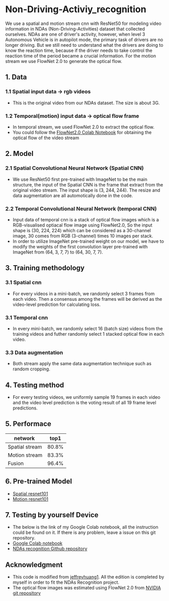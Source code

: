 # Non-Driving-Activiy_recognition
We use a spatial and motion stream cnn with ResNet50 for modeling video information in NDAs (Non-Driving-Activities) dataset that collected ourselves. NDAs are one of driver's activity, however,  when level 3 Autonomous Vehicle is in autopilot mode, the primary task of drivers are no longer driving. But we still need to understand what the drivers are doing to know the reaction time, because if the driver needs to take control the reaction time of the period became a crucial information.
For the motion stream we use FlowNet 2.0 to generate the optical flow.

## 1. Data
### 1.1 Spatial input data -> rgb videos
* This is the original video from our NDAs dataset.
The size is about 3G.

### 1.2 Temporal(motion) input data -> optical flow frame
* In temporal stream, we used FlowNet 2.0 to extract the optical flow.
* You could follow the [FlowNet2.0 Colab Notebook](https://drive.google.com/file/d/1oz2a7jtJu9T01N7ckTnrmacHUxM_G7Cs/view?usp=sharing) for obtaining the optical flow of the video stream

## 2. Model
### 2.1 Spatial Convolutional Neural Network (Spatial CNN)
* We use ResNet50 first pre-trained with ImageNet to be the main structure, the input of the Spatial CNN is the frame that extract from the original video stream. The input shape is (3, 244, 244). The resize and data augmentation are all automotically done in the code.

### 2.2 Temporal Convolutional Neural Network (temporal CNN)
* Input data of temporal cnn is a stack of optical flow images which is a RGB-visualised optiacal flow image using FlowNet2.0, So the input shape is (30, 224, 224) which can be considered as a 30-channel image, 30 comes from RGB (3-channel) times 10 images per stack.
* In order to utilize ImageNet pre-trained weight on our model, we have to modify the weights of the first convolution layer pre-trained  with ImageNet from (64, 3, 7, 7) to (64, 30, 7, 7).

## 3. Training methodology
###  3.1 Spatial cnn
* For every videos in a mini-batch, we randomly select 3 frames from each video. Then a consensus among the frames will be derived as the video-level prediction for calculating loss.

###  3.1 Temporal cnn
* In every mini-batch, we randomly select 16 (batch size) videos from the training videos and futher randomly select 1 stacked optical flow in each video. 

### 3.3 Data augmentation
* Both stream apply the same data augmentation technique such as random cropping.

## 4. Testing method
* For every testing videos, we uniformly sample 19 frames in each video and the video level prediction is the voting result of all 19 frame level predictions.

## 5. Performace
   
 network       | top1  |
---------------|:-----:|
Spatial stream | 80.8% | 
Motion stream  | 83.3% | 
Fusion         | 96.4% |   

## 6. Pre-trained Model

* [Spatial resnet101](https://drive.google.com/open?id=1yAqPsX52jSthPVczzNCX8kizwOXRS9g8)
* [Motion resnet101](https://drive.google.com/open?id=1p_o4Ca2arikxHwQ-hHQHpMZA2twyQvqa)

## 7. Testing by yourself Device
* The below is the link of my Google Colab notebook, all the instruction could be found on it. If there is any problem, leave a issue on this git repository.
* [Google Colab notebook](https://colab.research.google.com/drive/119H6hfq19yO_OXuinyo44rFsgsxwhedh)
* [NDAs recognition Github repository](https://github.com/timthegod/Non-Driving-Activiy_recognition)

## Acknowledgment
* This code is modified from [jeffreyhuang1](https://github.com/jeffreyhuang1/two-stream-action-recognition). All the edition is completed by myself in order to fit the NDAs Recognition project.
* The optical flow images was estimated using FlowNet 2.0 from [NVIDIA git repository](https://github.com/NVIDIA/flownet2-pytorch)




   
   
